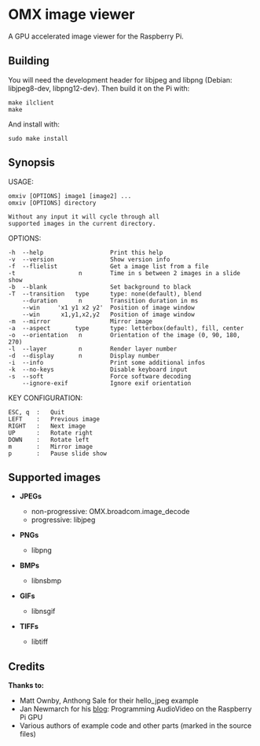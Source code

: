 # OMX image viewer

A GPU accelerated image viewer for the Raspberry Pi. 

## Building

You will need the development header for libjpeg and libpng
(Debian: libjpeg8-dev, libpng12-dev). Then build it on the Pi with:

    make ilclient
    make

And install with:

    sudo make install

## Synopsis

USAGE: 
    
    omxiv [OPTIONS] image1 [image2] ...
    omxiv [OPTIONS] directory

    Without any input it will cycle through all
    supported images in the current directory.

OPTIONS:

    -h  --help                   Print this help
    -v  --version                Show version info
    -f  --flielist               Get a image list from a file
    -t                  n        Time in s between 2 images in a slide show
    -b  --blank                  Set background to black
    -T  --transition   type      type: none(default), blend
        --duration      n        Transition duration in ms
        --win     'x1 y1 x2 y2'  Position of image window
        --win      x1,y1,x2,y2   Position of image window
    -m  --mirror                 Mirror image
    -a  --aspect       type      type: letterbox(default), fill, center
    -o  --orientation   n        Orientation of the image (0, 90, 180, 270)
    -l  --layer         n        Render layer number
    -d  --display       n        Display number
    -i  --info                   Print some additional infos
    -k  --no-keys                Disable keyboard input
    -s  --soft                   Force software decoding
        --ignore-exif            Ignore exif orientation

KEY CONFIGURATION:

    ESC, q  :   Quit
    LEFT    :   Previous image
    RIGHT   :   Next image
    UP      :   Rotate right
    DOWN    :   Rotate left
    m       :   Mirror image
    p       :   Pause slide show

## Supported images

* **JPEGs**
  - non-progressive: OMX.broadcom.image_decode
  - progressive: libjpeg
  
* **PNGs**
  - libpng

* **BMPs**
  - libnsbmp
  
* **GIFs**
  - libnsgif
  
* **TIFFs**
  - libtiff

## Credits
**Thanks to:**
  * Matt Ownby, Anthong Sale for their hello_jpeg example
  * Jan Newmarch for his [blog](http://jan.newmarch.name/RPi/index.html): Programming AudioVideo on the Raspberry Pi GPU
  * Various authors of example code and other parts (marked in the source files)

